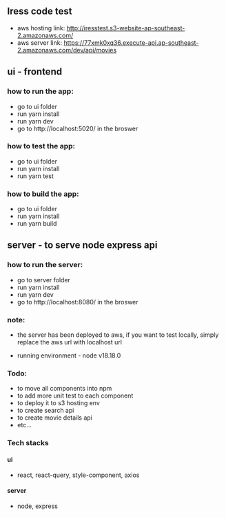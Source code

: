 ## Iress code test

- aws hosting link: http://iresstest.s3-website-ap-southeast-2.amazonaws.com/
- aws server link: https://77xmk0xq36.execute-api.ap-southeast-2.amazonaws.com/dev/api/movies

## ui - frontend

### how to run the app:

- go to ui folder
- run yarn install
- run yarn dev
- go to http://localhost:5020/ in the broswer

### how to test the app:

- go to ui folder
- run yarn install
- run yarn test

### how to build the app:

- go to ui folder
- run yarn install
- run yarn build

## server - to serve node express api

### how to run the server:

- go to server folder
- run yarn install
- run yarn dev
- go to http://localhost:8080/ in the broswer

### note:

- the server has been deployed to aws, if you want to test locally, simply replace the aws url with localhost url

- running environment - node v18.18.0

### Todo:

- to move all components into npm
- to add more unit test to each component
- to deploy it to s3 hosting env
- to create search api
- to create movie details api
- etc...

### Tech stacks

#### ui

- react, react-query, style-component, axios

#### server

- node, express
